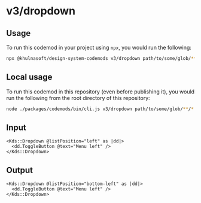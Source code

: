 # v3/dropdown

## Usage

To run this codemod in your project using `npx`, you would run the following:

```bash
npx @khulnasoft/design-system-codemods v3/dropdown path/to/some/glob/**/*.kbs
```

## Local usage

To run this codemod in this repository (even before publishing it), you would run the following from the root directory of this repository:

```bash
node ./packages/codemods/bin/cli.js v3/dropdown path/to/some/glob/**/*.kbs
```

## Input

```kbs
<Kds::Dropdown @listPosition="left" as |dd|>
  <dd.ToggleButton @text="Menu left" />
</Kds::Dropdown>
```

## Output

```kbs
<Kds::Dropdown @listPosition="bottom-left" as |dd|>
  <dd.ToggleButton @text="Menu left" />
</Kds::Dropdown>
```
